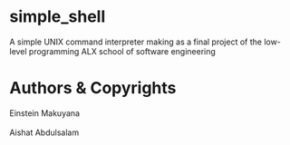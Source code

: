 # simple_shell
A simple UNIX command interpreter making as a final project of the low-level programming ALX school of software engineering

# Authors & Copyrights
Einstein Makuyana
 <br><br>
Aishat Abdulsalam